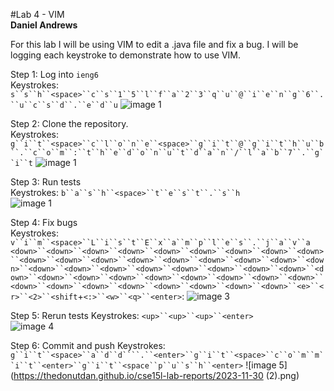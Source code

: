 #Lab 4 - VIM  
**Daniel Andrews**  

For this lab I will be using VIM to edit a .java file and fix a bug. I will be logging each keystroke to demonstrate how to use VIM.  

Step 1: Log into `ieng6`  
Keystrokes: `s``s``h``<space>``c``s``1``5``l``f``a``2``3``q``u``@``i``e``n``g``6``.``u``c``s``d``.``e``d``u`
![image 1](https://thedonutdan.github.io/cse15l-lab-reports/2023-11-30.png)

Step 2: Clone the repository.  
Keystrokes: `g``i``t``<space>``c``l``o``n``e``<space>``g``i``t``@``g``i``t``h``u``b``.``c``o``m``:``t``h``e``d``o``n``u``t``d``a``n``/``l``a``b``7``.``g``i``t`
![image 1](https://thedonutdan.github.io/cse15l-lab-reports/sshandclone.png)

Step 3: Run tests  
Keystrokes: `b``a``s``h``<space>``t``e``s``t``.``s``h`  
![image 1](https://thedonutdan.github.io/cse15l-lab-reports/step6.png)

Step 4: Fix bugs  
Keystrokes: `v``i``m``<space>``L``i``s``t``E``x``a``m``p``l``e``s``.``j``a``v``a`  
`<down>``<down>``<down>``<down>``<down>``<down>``<down>``<down>``<down>``<down>``<down>``<down>``<down>``<down>``<down>``<down>``<down>``<down>``<down>``<down>``<down>``<down>``<down>``<down>``<down>``<down>``<down>``<down>``<down>``<down>``<down>``<down>``<down>``<down>``<down>``<down>``<down>``<down>``<down>``<down>``<down>``<down>``<down>``<e>``<r>``<2>``<shift`+`<:>``<w>``<q>``<enter>`:
![image 3](https://thedonutdan.github.io/cse15l-lab-reports/step7.png)

Step 5: Rerun tests
Keystrokes: `<up>``<up>``<up>``<enter>`  
![image 4](https://thedonutdan.github.io/cse15l-lab-reports/step8.png)

Step 6: Commit and push
Keystrokes: `g``i``t``<space>``a``d``d````.``<enter>``g``i``t``<space>``c``o``m``m``i``t``<enter>``g``i``t``<space``p``u``s``h``<enter>`
![image 5](https://thedonutdan.github.io/cse15l-lab-reports/2023-11-30 (2).png)
